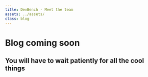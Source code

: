 ```yaml
---
title: DevBench - Meet the team
assets: ../assets/
class: blog 
---
```


# Blog coming soon

## You will have to wait patiently for all the cool things